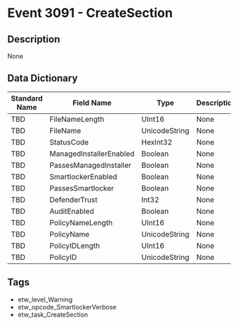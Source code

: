 # Event 3091 - CreateSection

## Description
None

## Data Dictionary
|Standard Name|Field Name|Type|Description|Sample Value|
|---|---|---|---|---|
|TBD|FileNameLength|UInt16|None|`None`|
|TBD|FileName|UnicodeString|None|`None`|
|TBD|StatusCode|HexInt32|None|`None`|
|TBD|ManagedInstallerEnabled|Boolean|None|`None`|
|TBD|PassesManagedInstaller|Boolean|None|`None`|
|TBD|SmartlockerEnabled|Boolean|None|`None`|
|TBD|PassesSmartlocker|Boolean|None|`None`|
|TBD|DefenderTrust|Int32|None|`None`|
|TBD|AuditEnabled|Boolean|None|`None`|
|TBD|PolicyNameLength|UInt16|None|`None`|
|TBD|PolicyName|UnicodeString|None|`None`|
|TBD|PolicyIDLength|UInt16|None|`None`|
|TBD|PolicyID|UnicodeString|None|`None`|

## Tags
* etw_level_Warning
* etw_opcode_SmartlockerVerbose
* etw_task_CreateSection